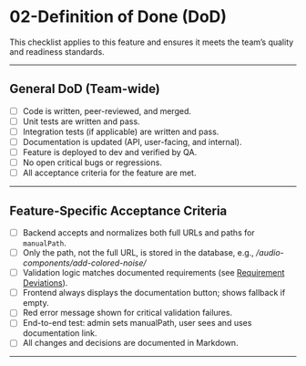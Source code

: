 # 02-Definition of Done (DoD)

This checklist applies to this feature and ensures it meets the team’s quality and readiness standards.

---

## General DoD (Team-wide)

- [ ] Code is written, peer-reviewed, and merged.
- [ ] Unit tests are written and pass.
- [ ] Integration tests (if applicable) are written and pass.
- [ ] Documentation is updated (API, user-facing, and internal).
- [ ] Feature is deployed to dev and verified by QA.
- [ ] No open critical bugs or regressions.
- [ ] All acceptance criteria for the feature are met.

---

## Feature-Specific Acceptance Criteria

- [ ] Backend accepts and normalizes both full URLs and paths for `manualPath`.
- [ ] Only the path, not the full URL, is stored in the database, e.g., */audio-components/add-colored-noise/*
- [ ] Validation logic matches documented requirements (see [Requirement Deviations](../results/01-requirement_deviations.md)).
- [ ] Frontend always displays the documentation button; shows fallback if empty.
- [ ] Red error message shown for critical validation failures.
- [ ] End-to-end test: admin sets manualPath, user sees and uses documentation link.
- [ ] All changes and decisions are documented in Markdown.

---
